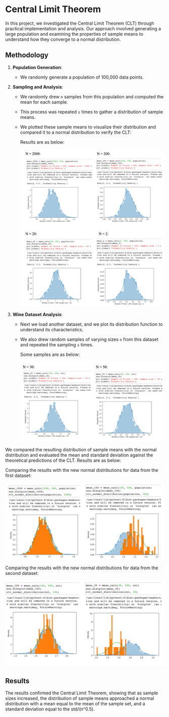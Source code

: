 # Central Limit Theorem
In this project, we investigated the Central Limit Theorem (CLT) through practical implementation and analysis. Our approach involved generating a large population and examining the properties of sample means to understand how they converge to a normal distribution.

## Methodology

1. **Population Generation**:
   - We randomly generate a population of 100,000 data points.

2. **Sampling and Analysis**:
   - We randomly drew `n` samples from this population and computed the mean for each sample.
   - This process was repeated `s` times to gather a distribution of sample means.
   - We plotted these sample means to visualize their distribution and compared it to a normal distribution to verify the CLT:
  
     Results are as below:

     <img src="images/1.png" width="600"/>

3. **Wine Dataset Analysis**:
   - Next we load another dataset, and we plot its distribution function to understand its characteristics.
   - We also drew random samples of varying sizes `n` from this dataset and repeated the sampling `s` times.

     Some samples are as below:

     <img src="images/2.png" width="600"/>

      
We compared the resulting distribution of sample means with the normal distribution and evaluated the mean and standard deviation against the theoretical predictions of the CLT. Results are as below:

Comparing the results with the new normal distributions for data from the first dataset:

<img src="images/4.png" width="600"/>

Comparing the results with the new normal distributions for data from the second dataset:

<img src="images/3.png" width="600"/>


     

## Results

The results confirmed the Central Limit Theorem, showing that as sample sizes increased, the distribution of sample means approached a normal distribution  with a mean equal to the mean of the sample set, and a standard deviation equal to the std/(n^0.5).


